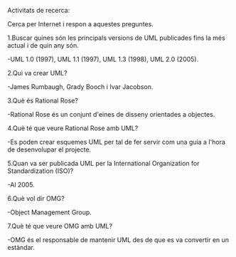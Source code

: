 Activitats de recerca:

Cerca per Internet i respon a aquestes preguntes.

1.Buscar quines són les principals versions de UML publicades fins la més actual i de quin any són.

-UML 1.0 (1997), UML 1.1 (1997), UML 1.3 (1998), UML 2.0 (2005).

2.Qui va crear UML?

-James Rumbaugh, Grady Booch i Ivar Jacobson.

3.Què és Rational Rose?

-Rational Rose és un conjunt d'eines de disseny orientades a objectes.

4.Què té que veure Rational Rose amb UML?

-Es poden crear esquemes UML per tal de fer servir com una guia a l'hora de desenvolupar el projecte.

5.Quan va ser publicada UML per la International Organization for Standardization (ISO)?

-Al 2005.

6.Què vol dir OMG?

-Object Management Group.

7.Què té que veure OMG amb UML?

-OMG és el responsable de mantenir UML des de que es va convertir en un estàndar.
